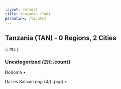 ```yaml
---
layout: default
title: Tanzania (TAN)
permalink: /tz.html
---
```



## Tanzania (TAN) - 0 Regions, 2 Cities
{: #tz }





### Uncategorized _(2)_{:.count}


Dodoma  •

Dar es Salaam  _pop (4)_{:.pop} •


 
